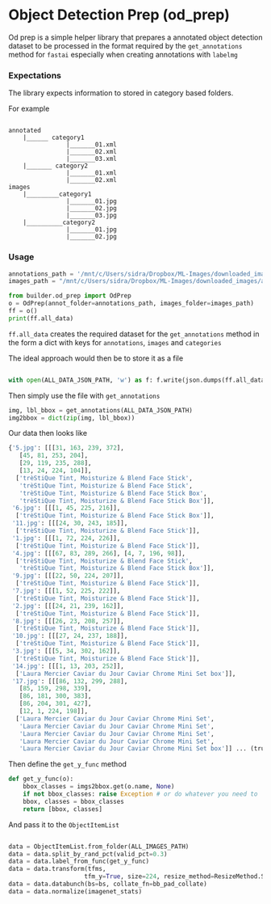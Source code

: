 # Object Detection Prep (od_prep)

Od prep is a simple helper library that prepares a annotated object detection dataset to be processed in the format required by the `get_annotations` method for `fastai` especially when creating annotations with `labelmg`

### Expectations

The library expects information to stored in category based folders. 

For example

```

annotated 
    |______ category1
                |_______01.xml
                |_______02.xml
                |_______03.xml
    |_______ category2
                |_______01.xml
                |_______02.xml
images
    |_________category1
                |_______01.jpg
                |_______02.jpg
                |_______03.jpg
    |__________category2
                |_______01.jpg
                |_______02.jpg

```

### Usage

```python
annotations_path = '/mnt/c/Users/sidra/Dropbox/ML-Images/downloaded_images/annotated/annotations'
images_path = "/mnt/c/Users/sidra/Dropbox/ML-Images/downloaded_images/annotated/images"

from builder.od_prep import OdPrep
o = OdPrep(annot_folder=annotations_path, images_folder=images_path)
ff = o()
print(ff.all_data)
```

`ff.all_data` creates the required dataset for the `get_annotations` method in the form a dict with keys for `annotations`, `images` and `categories`

The ideal approach would then be to store it as a file 

```python

with open(ALL_DATA_JSON_PATH, 'w') as f: f.write(json.dumps(ff.all_data))

```

Then simply use the file with `get_annotations`

```python
img, lbl_bbox = get_annotations(ALL_DATA_JSON_PATH)
img2bbox = dict(zip(img, lbl_bbox))

```

Our data then looks like 

```python
{'5.jpg': [[[31, 163, 239, 372],
   [45, 81, 253, 204],
   [29, 119, 235, 288],
   [13, 24, 224, 104]],
  ['trèStiQue Tint, Moisturize & Blend Face Stick',
   'trèStiQue Tint, Moisturize & Blend Face Stick',
   'trèStiQue Tint, Moisturize & Blend Face Stick Box',
   'trèStiQue Tint, Moisturize & Blend Face Stick Box']],
 '6.jpg': [[[1, 45, 225, 216]],
  ['trèStiQue Tint, Moisturize & Blend Face Stick Box']],
 '11.jpg': [[[24, 30, 243, 185]],
  ['trèStiQue Tint, Moisturize & Blend Face Stick']],
 '1.jpg': [[[1, 72, 224, 226]],
  ['trèStiQue Tint, Moisturize & Blend Face Stick']],
 '4.jpg': [[[67, 83, 289, 266], [4, 7, 196, 98]],
  ['trèStiQue Tint, Moisturize & Blend Face Stick',
   'trèStiQue Tint, Moisturize & Blend Face Stick Box']],
 '9.jpg': [[[22, 50, 224, 207]],
  ['trèStiQue Tint, Moisturize & Blend Face Stick']],
 '7.jpg': [[[1, 52, 225, 222]],
  ['trèStiQue Tint, Moisturize & Blend Face Stick']],
 '2.jpg': [[[24, 21, 239, 162]],
  ['trèStiQue Tint, Moisturize & Blend Face Stick']],
 '8.jpg': [[[26, 23, 208, 257]],
  ['trèStiQue Tint, Moisturize & Blend Face Stick']],
 '10.jpg': [[[27, 24, 237, 188]],
  ['trèStiQue Tint, Moisturize & Blend Face Stick']],
 '3.jpg': [[[5, 34, 302, 162]],
  ['trèStiQue Tint, Moisturize & Blend Face Stick']],
 '14.jpg': [[[1, 13, 203, 252]],
  ['Laura Mercier Caviar du Jour Caviar Chrome Mini Set box']],
 '17.jpg': [[[86, 132, 299, 288],
   [85, 159, 298, 339],
   [86, 181, 300, 383],
   [86, 204, 301, 427],
   [12, 1, 224, 198]],
  ['Laura Mercier Caviar du Jour Caviar Chrome Mini Set',
   'Laura Mercier Caviar du Jour Caviar Chrome Mini Set',
   'Laura Mercier Caviar du Jour Caviar Chrome Mini Set',
   'Laura Mercier Caviar du Jour Caviar Chrome Mini Set',
   'Laura Mercier Caviar du Jour Caviar Chrome Mini Set box']] ... (truncated)
```


Then define the `get_y_func` method 

```python
def get_y_func(o):
    bbox_classes = imgs2bbox.get(o.name, None)
    if not bbox_classes: raise Exception # or do whatever you need to
    bbox, classes = bbox_classes
    return [bbox, classes]

```

And pass it to the `ObjectItemList`

```python

data = ObjectItemList.from_folder(ALL_IMAGES_PATH)
data = data.split_by_rand_pct(valid_pct=0.3)
data = data.label_from_func(get_y_func)
data = data.transform(tfms,
                     tfm_y=True, size=224, resize_method=ResizeMethod.SQUISH)
data = data.databunch(bs=bs, collate_fn=bb_pad_collate)
data = data.normalize(imagenet_stats)
```





